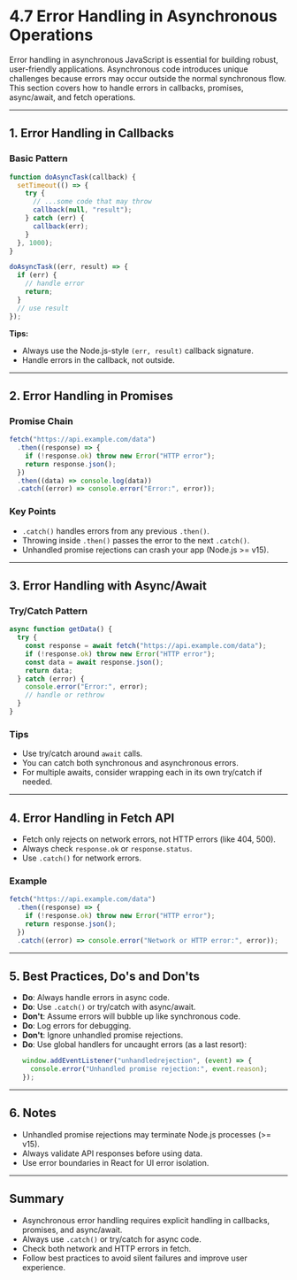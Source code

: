 # 4.7 Error Handling in Asynchronous Operations

Error handling in asynchronous JavaScript is essential for building robust, user-friendly applications. Asynchronous code introduces unique challenges because errors may occur outside the normal synchronous flow. This section covers how to handle errors in callbacks, promises, async/await, and fetch operations.

---

## 1. Error Handling in Callbacks

### Basic Pattern

```js
function doAsyncTask(callback) {
  setTimeout(() => {
    try {
      // ...some code that may throw
      callback(null, "result");
    } catch (err) {
      callback(err);
    }
  }, 1000);
}

doAsyncTask((err, result) => {
  if (err) {
    // handle error
    return;
  }
  // use result
});
```

**Tips:**

- Always use the Node.js-style `(err, result)` callback signature.
- Handle errors in the callback, not outside.

---

## 2. Error Handling in Promises

### Promise Chain

```js
fetch("https://api.example.com/data")
  .then((response) => {
    if (!response.ok) throw new Error("HTTP error");
    return response.json();
  })
  .then((data) => console.log(data))
  .catch((error) => console.error("Error:", error));
```

### Key Points

- `.catch()` handles errors from any previous `.then()`.
- Throwing inside `.then()` passes the error to the next `.catch()`.
- Unhandled promise rejections can crash your app (Node.js >= v15).

---

## 3. Error Handling with Async/Await

### Try/Catch Pattern

```js
async function getData() {
  try {
    const response = await fetch("https://api.example.com/data");
    if (!response.ok) throw new Error("HTTP error");
    const data = await response.json();
    return data;
  } catch (error) {
    console.error("Error:", error);
    // handle or rethrow
  }
}
```

### Tips

- Use try/catch around `await` calls.
- You can catch both synchronous and asynchronous errors.
- For multiple awaits, consider wrapping each in its own try/catch if needed.

---

## 4. Error Handling in Fetch API

- Fetch only rejects on network errors, not HTTP errors (like 404, 500).
- Always check `response.ok` or `response.status`.
- Use `.catch()` for network errors.

### Example

```js
fetch("https://api.example.com/data")
  .then((response) => {
    if (!response.ok) throw new Error("HTTP error");
    return response.json();
  })
  .catch((error) => console.error("Network or HTTP error:", error));
```

---

## 5. Best Practices, Do's and Don'ts

- **Do**: Always handle errors in async code.
- **Do**: Use `.catch()` or try/catch with async/await.
- **Don't**: Assume errors will bubble up like synchronous code.
- **Do**: Log errors for debugging.
- **Don't**: Ignore unhandled promise rejections.
- **Do**: Use global handlers for uncaught errors (as a last resort):
  ```js
  window.addEventListener("unhandledrejection", (event) => {
    console.error("Unhandled promise rejection:", event.reason);
  });
  ```

---

## 6. Notes

- Unhandled promise rejections may terminate Node.js processes (>= v15).
- Always validate API responses before using data.
- Use error boundaries in React for UI error isolation.

---

## Summary

- Asynchronous error handling requires explicit handling in callbacks, promises, and async/await.
- Always use `.catch()` or try/catch for async code.
- Check both network and HTTP errors in fetch.
- Follow best practices to avoid silent failures and improve user experience.
